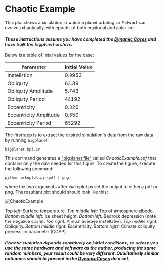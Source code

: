 # Chaotic Example

This plot shows a simulation in which a planet orbiting an F dwarf star evolves chaotically, with epochs of both equitorial and polar ice.

#### _These instructions assume you have completed the [Dynamic Cases](../DynamicCases) and have built the bigplanet archive._

Below is a table of inital values for the case:

| Parameter              | Initial Value |
| ---------------------- | ------------- |
| Instellation           | 0.9953        |
| Obliquity              | 63.39         |
| Obliquity Amplitude    | 5.743         |
| Obliquity Period       | 48192         |
| Eccentricity           | 0.326         |
| Eccentricity Amplitude | 0.650         |
| Eccentricity Period    | 65292         |

The first step is to extract the desired simulation's data from the raw data by running `bigplanet`:

```
bigplanet bpl.in
```

This command generates a ["bigplanet file"](https://virtualplanetarylaboratory.github.io/bigplanet/filetypes.html) called _ChaoticExample.bpf_ that contains only the data needed for this figure. To create the figure, execute the following command:

```
python makeplot.py <pdf | png>
```

where the two arguments after makeplot.py set the output to either a pdf or png. The resultant plot should should look like this:

![ChaoticExample](ChaoticExample.png)

_Top left:_ Surface temperature. _Top middle left:_ Top of atmosphere albedo. _Bottom middle left:_ Ice sheet height. _Bottom left:_ Bedrock depression (note the negative scale). _Top right:_ Annual average instellation. _Top middle right:_ Obliquity. _Bottom middle right:_ Eccentricity. _Bottom right:_ Climate obliquity precession parameter (COPP).

#### _Chaotic evolution depends sensitively on initial conditions, so unless you use the same hardware and software as the author, producing the same random numbers, your result could be very different. Qualitatively similar outcomes should be present in the [DynamicCases](../DynamicCases) data set._
